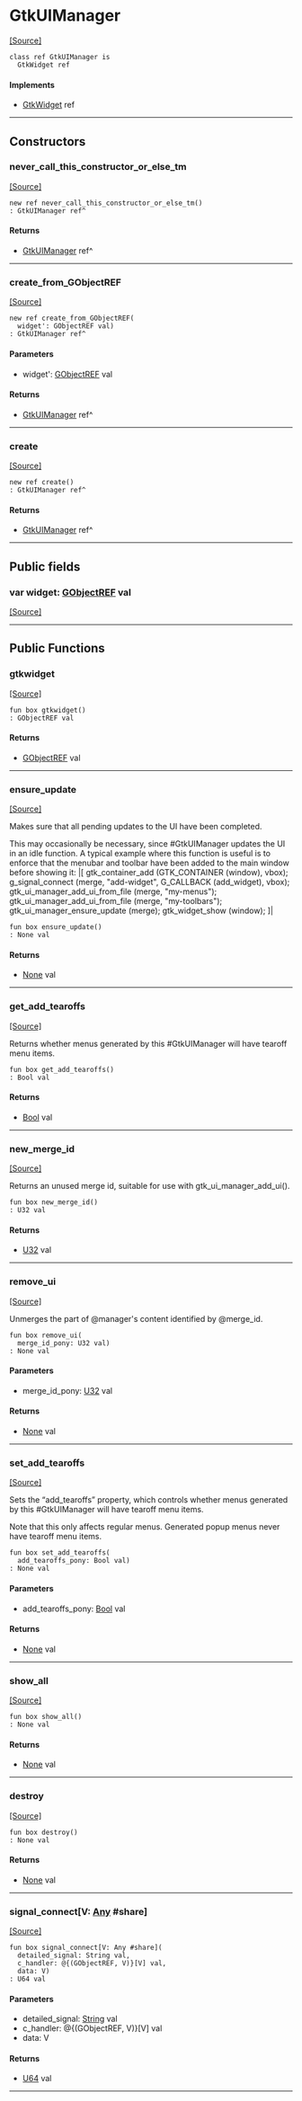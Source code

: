 # GtkUIManager
<span class="source-link">[[Source]](src/gtk3/GtkUIManager.md#L6)</span>
```pony
class ref GtkUIManager is
  GtkWidget ref
```

#### Implements

* [GtkWidget](gtk3-GtkWidget.md) ref

---

## Constructors

### never_call_this_constructor_or_else_tm
<span class="source-link">[[Source]](src/gtk3/GtkUIManager.md#L10)</span>


```pony
new ref never_call_this_constructor_or_else_tm()
: GtkUIManager ref^
```

#### Returns

* [GtkUIManager](gtk3-GtkUIManager.md) ref^

---

### create_from_GObjectREF
<span class="source-link">[[Source]](src/gtk3/GtkUIManager.md#L13)</span>


```pony
new ref create_from_GObjectREF(
  widget': GObjectREF val)
: GtkUIManager ref^
```
#### Parameters

*   widget': [GObjectREF](gtk3-..-gobject-GObjectREF.md) val

#### Returns

* [GtkUIManager](gtk3-GtkUIManager.md) ref^

---

### create
<span class="source-link">[[Source]](src/gtk3/GtkUIManager.md#L17)</span>


```pony
new ref create()
: GtkUIManager ref^
```

#### Returns

* [GtkUIManager](gtk3-GtkUIManager.md) ref^

---

## Public fields

### var widget: [GObjectREF](gtk3-..-gobject-GObjectREF.md) val
<span class="source-link">[[Source]](src/gtk3/GtkUIManager.md#L7)</span>



---

## Public Functions

### gtkwidget
<span class="source-link">[[Source]](src/gtk3/GtkUIManager.md#L9)</span>


```pony
fun box gtkwidget()
: GObjectREF val
```

#### Returns

* [GObjectREF](gtk3-..-gobject-GObjectREF.md) val

---

### ensure_update
<span class="source-link">[[Source]](src/gtk3/GtkUIManager.md#L41)</span>


Makes sure that all pending updates to the UI have been completed.

This may occasionally be necessary, since #GtkUIManager updates the
UI in an idle function. A typical example where this function is
useful is to enforce that the menubar and toolbar have been added to
the main window before showing it:
|[<!-- language="C" -->
gtk_container_add (GTK_CONTAINER (window), vbox);
g_signal_connect (merge, "add-widget",
                  G_CALLBACK (add_widget), vbox);
gtk_ui_manager_add_ui_from_file (merge, "my-menus");
gtk_ui_manager_add_ui_from_file (merge, "my-toolbars");
gtk_ui_manager_ensure_update (merge);
gtk_widget_show (window);
]|


```pony
fun box ensure_update()
: None val
```

#### Returns

* [None](builtin-None.md) val

---

### get_add_tearoffs
<span class="source-link">[[Source]](src/gtk3/GtkUIManager.md#L82)</span>


Returns whether menus generated by this #GtkUIManager
will have tearoff menu items.


```pony
fun box get_add_tearoffs()
: Bool val
```

#### Returns

* [Bool](builtin-Bool.md) val

---

### new_merge_id
<span class="source-link">[[Source]](src/gtk3/GtkUIManager.md#L114)</span>


Returns an unused merge id, suitable for use with
gtk_ui_manager_add_ui().


```pony
fun box new_merge_id()
: U32 val
```

#### Returns

* [U32](builtin-U32.md) val

---

### remove_ui
<span class="source-link">[[Source]](src/gtk3/GtkUIManager.md#L125)</span>


Unmerges the part of @manager's content identified by @merge_id.


```pony
fun box remove_ui(
  merge_id_pony: U32 val)
: None val
```
#### Parameters

*   merge_id_pony: [U32](builtin-U32.md) val

#### Returns

* [None](builtin-None.md) val

---

### set_add_tearoffs
<span class="source-link">[[Source]](src/gtk3/GtkUIManager.md#L131)</span>


Sets the “add_tearoffs” property, which controls whether menus
generated by this #GtkUIManager will have tearoff menu items.

Note that this only affects regular menus. Generated popup
menus never have tearoff menu items.


```pony
fun box set_add_tearoffs(
  add_tearoffs_pony: Bool val)
: None val
```
#### Parameters

*   add_tearoffs_pony: [Bool](builtin-Bool.md) val

#### Returns

* [None](builtin-None.md) val

---

### show_all
<span class="source-link">[[Source]](src/gtk3/GtkWidget.md#L4)</span>


```pony
fun box show_all()
: None val
```

#### Returns

* [None](builtin-None.md) val

---

### destroy
<span class="source-link">[[Source]](src/gtk3/GtkWidget.md#L7)</span>


```pony
fun box destroy()
: None val
```

#### Returns

* [None](builtin-None.md) val

---

### signal_connect\[V: [Any](builtin-Any.md) #share\]
<span class="source-link">[[Source]](src/gtk3/GtkWidget.md#L10)</span>


```pony
fun box signal_connect[V: Any #share](
  detailed_signal: String val,
  c_handler: @{(GObjectREF, V)}[V] val,
  data: V)
: U64 val
```
#### Parameters

*   detailed_signal: [String](builtin-String.md) val
*   c_handler: @{(GObjectREF, V)}[V] val
*   data: V

#### Returns

* [U64](builtin-U64.md) val

---


